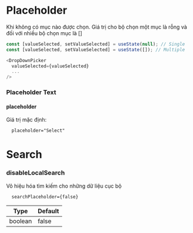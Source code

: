 
# Placeholder
Khi không có mục nào được chọn. Giá trị cho bộ chọn một mục là rỗng và đối với nhiều bộ chọn mục là []

```javascript
const [valueSelected, setValueSelected] = useState(null); // Single
const [valueSelected, setValueSelected] = useState([]); // Multiple

<DropDownPicker
  valueSelected={valueSelected}
  ...
/>
```
### Placeholder Text

#### placeholder
Giá trị mặc định:
```
  placeholder="Select"

```
# Search
### disableLocalSearch
Vô hiệu hóa tìm kiếm cho những dữ liệu cục bộ

```
  searchPlaceholder={false}
```
| Type |Default |
| ----------|-----------------|
| boolean |false |





